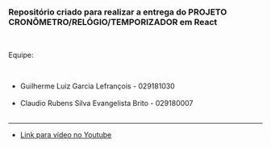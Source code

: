 <h3>Repositório criado para realizar a entrega do PROJETO CRONÔMETRO/RELÓGIO/TEMPORIZADOR em React</h3>
<br>
<p>Equipe:</p>
<br>
<ul>
	<li>Guilherme Luiz Garcia Lefrançois - 029181030</li>
	<br>
	<li>Claudio Rubens Silva Evangelista Brito - 029180007</li>
	<br>
</ul>
<hr>
<ul>
	<li><a href="https://youtu.be/EvcRFfU5vBs">Link para vídeo no Youtube</a></li>
</ul>
